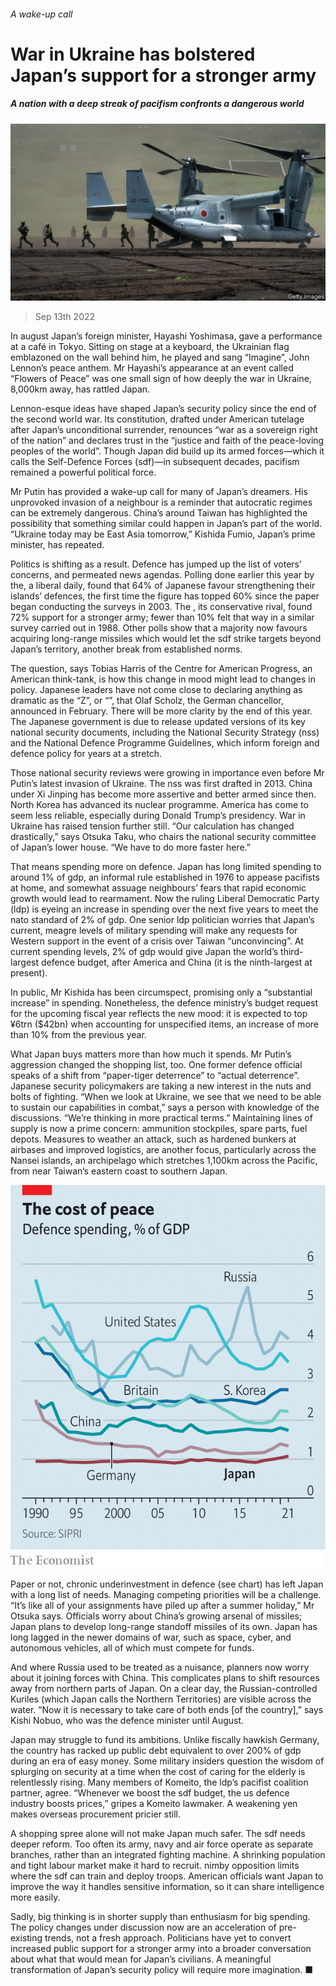 ###### A wake-up call

# War in Ukraine has bolstered Japan’s support for a stronger army 

##### A nation with a deep streak of pacifism confronts a dangerous world 

![image](images/20220917_ASP501.jpg) 

> Sep 13th 2022 

In august Japan’s foreign minister, Hayashi Yoshimasa, gave a performance at a café in Tokyo. Sitting on stage at a keyboard, the Ukrainian flag emblazoned on the wall behind him, he played and sang “Imagine”, John Lennon’s peace anthem. Mr Hayashi’s appearance at an event called “Flowers of Peace” was one small sign of how deeply the war in Ukraine, 8,000km away, has rattled Japan. 

Lennon-esque ideas have shaped Japan’s security policy since the end of the second world war. Its constitution, drafted under American tutelage after Japan’s unconditional surrender, renounces “war as a sovereign right of the nation” and declares trust in the “justice and faith of the peace-loving peoples of the world”. Though Japan did build up its armed forces—which it calls the Self-Defence Forces (sdf)—in subsequent decades, pacifism remained a powerful political force.

Mr Putin has provided a wake-up call for many of Japan’s dreamers. His unprovoked invasion of a neighbour is a reminder that autocratic regimes can be extremely dangerous. China’s  around Taiwan has highlighted the possibility that something similar could happen in Japan’s part of the world. “Ukraine today may be East Asia tomorrow,” Kishida Fumio, Japan’s prime minister, has repeated. 

Politics is shifting as a result. Defence has jumped up the list of voters’ concerns, and permeated news agendas. Polling done earlier this year by the, a liberal daily, found that 64% of Japanese favour strengthening their islands’ defences, the first time the figure has topped 60% since the paper began conducting the surveys in 2003. The , its conservative rival, found 72% support for a stronger army; fewer than 10% felt that way in a similar survey carried out in 1988. Other polls show that a majority now favours acquiring long-range missiles which would let the sdf strike targets beyond Japan’s territory, another break from established norms. 

The question, says Tobias Harris of the Centre for American Progress, an American think-tank, is how this change in mood might lead to changes in policy. Japanese leaders have not come close to declaring anything as dramatic as the “Z”, or “”, that Olaf Scholz, the German chancellor, announced in February. There will be more clarity by the end of this year. The Japanese government is due to release updated versions of its key national security documents, including the National Security Strategy (nss) and the National Defence Programme Guidelines, which inform foreign and defence policy for years at a stretch. 

Those national security reviews were growing in importance even before Mr Putin’s latest invasion of Ukraine. The nss was first drafted in 2013. China under Xi Jinping has become more assertive and better armed since then. North Korea has advanced its nuclear programme. America has come to seem less reliable, especially during Donald Trump’s presidency. War in Ukraine has raised tension further still. “Our calculation has changed drastically,” says Otsuka Taku, who chairs the national security committee of Japan’s lower house. “We have to do more faster here.” 

That means spending more on defence. Japan has long limited spending to around 1% of gdp, an informal rule established in 1976 to appease pacifists at home, and somewhat assuage neighbours’ fears that rapid economic growth would lead to rearmament. Now the ruling Liberal Democratic Party (ldp) is eyeing an increase in spending over the next five years to meet the nato standard of 2% of gdp. One senior ldp politician worries that Japan’s current, meagre levels of military spending will make any requests for Western support in the event of a crisis over Taiwan “unconvincing”. At current spending levels, 2% of gdp would give Japan the world’s third-largest defence budget, after America and China (it is the ninth-largest at present). 

In public, Mr Kishida has been circumspect, promising only a “substantial increase” in spending. Nonetheless, the defence ministry’s budget request for the upcoming fiscal year reflects the new mood: it is expected to top ¥6trn ($42bn) when accounting for unspecified items, an increase of more than 10% from the previous year. 

What Japan buys matters more than how much it spends. Mr Putin’s aggression changed the shopping list, too. One former defence official speaks of a shift from “paper-tiger deterrence” to “actual deterrence”. Japanese security policymakers are taking a new interest in the nuts and bolts of fighting. “When we look at Ukraine, we see that we need to be able to sustain our capabilities in combat,” says a person with knowledge of the discussions. “We’re thinking in more practical terms.” Maintaining lines of supply is now a prime concern: ammunition stockpiles, spare parts, fuel depots. Measures to weather an attack, such as hardened bunkers at airbases and improved logistics, are another focus, particularly across the Nansei islands, an archipelago which stretches 1,100km across the Pacific, from near Taiwan’s eastern coast to southern Japan. 

![image](images/20220917_ASC825.png) 


Paper or not, chronic underinvestment in defence (see chart) has left Japan with a long list of needs. Managing competing priorities will be a challenge. “It’s like all of your assignments have piled up after a summer holiday,” Mr Otsuka says. Officials worry about China’s growing arsenal of missiles; Japan plans to develop long-range standoff missiles of its own. Japan has long lagged in the newer domains of war, such as space, cyber, and autonomous vehicles, all of which must compete for funds. 

And where Russia used to be treated as a nuisance, planners now worry about it joining forces with China. This complicates plans to shift resources away from northern parts of Japan. On a clear day, the Russian-controlled Kuriles (which Japan calls the Northern Territories) are visible across the water. “Now it is necessary to take care of both ends [of the country],” says Kishi Nobuo, who was the defence minister until August.

Japan may struggle to fund its ambitions. Unlike fiscally hawkish Germany, the country has racked up public debt equivalent to over 200% of gdp during an era of easy money. Some military insiders question the wisdom of splurging on security at a time when the cost of caring for the elderly is relentlessly rising. Many members of Komeito, the ldp’s pacifist coalition partner, agree. “Whenever we boost the sdf budget, the us defence industry boosts prices,” gripes a Komeito lawmaker. A weakening yen makes overseas procurement pricier still. 

A shopping spree alone will not make Japan much safer. The sdf needs deeper reform. Too often its army, navy and air force operate as separate branches, rather than an integrated fighting machine. A shrinking population and tight labour market make it hard to recruit. nimby opposition limits where the sdf can train and deploy troops. American officials want Japan to improve the way it handles sensitive information, so it can share intelligence more easily.

Sadly, big thinking is in shorter supply than enthusiasm for big spending. The policy changes under discussion now are an acceleration of pre-existing trends, not a fresh approach. Politicians have yet to convert increased public support for a stronger army into a broader conversation about what that would mean for Japan’s civilians. A meaningful transformation of Japan’s security policy will require more imagination. ■

